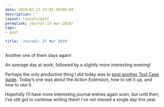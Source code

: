 ```yaml
---
date: 2019-03-27 23:01:28+00:00
description: ''
layout: layouts/post
permalink: journal-27-mar-2019/
tags:
- post

title: 'Journal: 27 Mar 2019'
---
```


<p>Another one of them days again!</p>
<p>An average day at work, followed by a slightly more interesting evening!</p>
<p>Perhaps the only productive thing I did today was to <a href="https://chrishannah.me/using-the-action-extension-in-text-case-to-format-text/">post another Text Case guide</a>. Today’s one was about the Action Extension, how to set it up, and how to use it.</p>
<p>Hopefully I’ll have more interesting journal entries again soon, but until then, I’ve still got to continue writing them! I’ve not missed a single day this year.</p>
